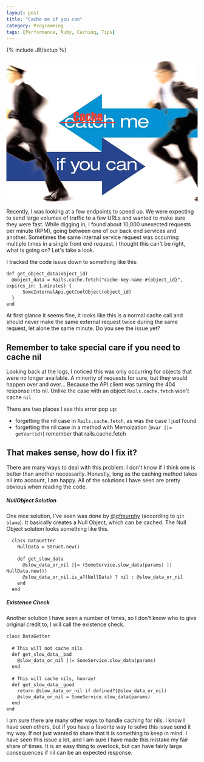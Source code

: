 ```yaml
---
layout: post
title: "Cache me if you can"
category: Programming
tags: [Performance, Ruby, Caching, Tips]
---
```

{% include JB/setup %}

![image](/assets/img/cache-me-if-you-can-poster.jpg)

Recently, I was looking at a few endpoints to speed up. We were expecting to send large volumes of traffic to a few URLs and wanted to make sure they were fast. While digging in, I found about 10,000 unexected requests per minute (RPM), going between one of our back end services and another. Sometimes the same internal service request was occurring multiple times in a single front end request. I thought this can't be right, what is going on? Let's take a look.

I tracked the code issue down to something like this:

    def get_object_data(object_id)
      @object_data = Rails.cache.fetch("cache-key-name-#{object_id}", expires_in: 1.minutes) {
          SomeInternalApi.getCoolObject(object_id)
      }
    end

At first glance it seems fine, it looks like this is a normal cache call and should never make the same external request twice during the same request, let alone the same minute. Do you see the issue yet?

## Remember to take special care if you need to cache nil

Looking back at the logs, I noticed this was only occurring for objects that were no longer available. A minority of requests for sure, but they would happen over and over... Because the API client was turning the 404 response into nil. Unlike the case with an object `Rails.cache.fetch` won't cache `nil`.

There are two places I see this error pop up:

* forgetting the nil case in `Rails.cache.fetch`, as was the case I just found
* forgetting the nil case in a method with Memoization (`@var ||= getVar(id)`)
remember that rails.cache.fetch

## That makes sense, how do I fix it?

There are many ways to deal with this problem. I don't know if I think one is better than another necessarily. Honestly, long as the caching method takes nil into account, I am happy. All of the solutions I have seen are pretty obvious when reading the code.


##### NullObject Solution

One nice solution, I've seen was done by [@gfmurphy](https://twitter.com/gfmurphy) (according to `git blame`). It basically creates a Null Object, which can be cached. The Null Object solution looks something like this.

      class DataGetter
        NullData = Struct.new()
     
        def get_slow_data
          @slow_data_or_nil ||= (SomeService.slow_data(params) || NullData.new())
          @slow_data_or_nil.is_a?(NullData) ? nil : @slow_data_or_nil
        end
      end

##### Existence Check 
Another solution I have seen a number of times, so I don't know who to give original credit to, I will call the existence check.
 
    class DataGetter
     
      # This will not cache nils
      def get_slow_data__bad
        @slow_data_or_nil ||= SomeService.slow_data(params)
      end
     
      # This will cache nils, hooray!
      def get_slow_data__good
        return @slow_data_or_nil if defined?(@slow_data_or_nil)
        @slow_data_or_nil = SomeService.slow_data(params)
      end
    end
 
I am sure there are many other ways to handle caching for nils. I know I have seen others, but if you have a favorite way to solve this issue send it my way. If not just wanted to share that it is something to keep in mind. I have seen this issue a lot, and I am sure I have made this mistake my fair share of times. It is an easy thing to overlook, but can have fairly large consequences if nil can be an expected response.
